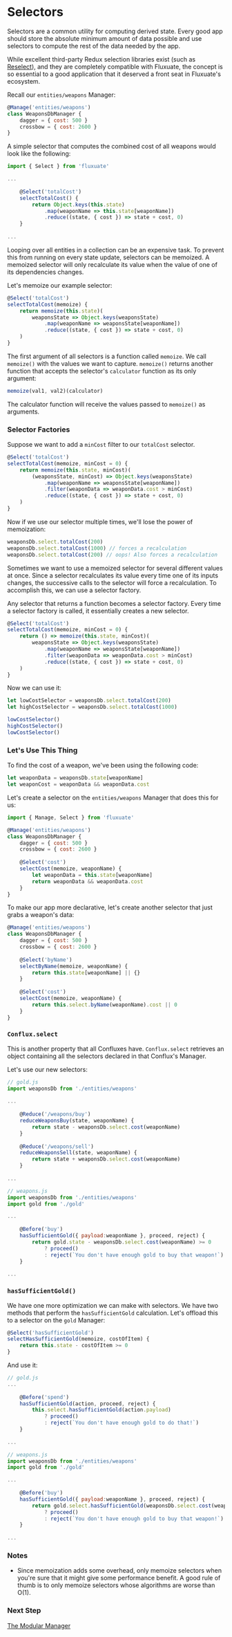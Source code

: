 # Selectors

Selectors are a common utility for computing derived state. Every good app should store the absolute minimum amount of data possible and use selectors to compute the rest of the data needed by the app.

While excellent third-party Redux selection libraries exist (such as [Reselect](https://github.com/reactjs/reselect)), and they are completely compatible with Fluxuate, the concept is so essential to a good application that it deserved a front seat in Fluxuate's ecosystem.

Recall our `entities/weapons` Manager:

```javascript
@Manage('entities/weapons')
class WeaponsDbManager {
	dagger = { cost: 500 }
	crossbow = { cost: 2600 }
}
```

A simple selector that computes the combined cost of all weapons would look like the following:

```javascript
import { Select } from 'fluxuate'

...
	
	@Select('totalCost')
	selectTotalCost() {
		return Object.keys(this.state)
			.map(weaponName => this.state[weaponName])
			.reduce((state, { cost }) => state + cost, 0)
	}
	
...
```

Looping over all entities in a collection can be an expensive task. To prevent this from running on every state update, selectors can be memoized. A memoized selector will only recalculate its value when the value of one of its dependencies changes.

Let's memoize our example selector:

```javascript
@Select('totalCost')
selectTotalCost(memoize) {
	return memoize(this.state)(
		weaponsState => Object.keys(weaponsState)
			.map(weaponName => weaponsState[weaponName])
			.reduce((state, { cost }) => state + cost, 0)
	)
}
```

The first argument of all selectors is a function called `memoize`. We call `memoize()` with the values we want to capture. `memoize()` returns another function that accepts the selector's `calculator` function as its only argument:

```javascript
memoize(val1, val2)(calculator)
```

The calculator function will receive the values passed to `memoize()` as arguments.

### Selector Factories

Suppose we want to add a `minCost` filter to our `totalCost` selector.

```javascript
@Select('totalCost')
selectTotalCost(memoize, minCost = 0) {
	return memoize(this.state, minCost)(
		(weaponsState, minCost) => Object.keys(weaponsState)
			.map(weaponName => weaponsState[weaponName])
			.filter(weaponData => weaponData.cost > minCost)
			.reduce((state, { cost }) => state + cost, 0)
	)
}
```

Now if we use our selector multiple times, we'll lose the power of memoization:

```javascript
weaponsDb.select.totalCost(200)
weaponsDb.select.totalCost(1000) // forces a recalculation
weaponsDb.select.totalCost(200) // oops! Also forces a recalculation
```

Sometimes we want to use a memoized selector for several different values at once. Since a selector recalculates its value every time one of its inputs changes, the successive calls to the selector will force a recalculation. To accomplish this, we can use a selector factory.

Any selector that returns a function becomes a selector factory. Every time a selector factory is called, it essentially creates a new selector.

```javascript
@Select('totalCost')
selectTotalCost(memoize, minCost = 0) {
	return () => memoize(this.state, minCost)(
		weaponsState => Object.keys(weaponsState)
			.map(weaponName => weaponsState[weaponName])
			.filter(weaponData => weaponData.cost > minCost)
			.reduce((state, { cost }) => state + cost, 0)
	)
}
```

Now we can use it:

```javascript
let lowCostSelector = weaponsDb.select.totalCost(200)
let highCostSelector = weaponsDb.select.totalCost(1000)

lowCostSelector()
highCostSelector()
lowCostSelector()
```

### Let's Use This Thing

To find the cost of a weapon, we've been using the following code:

```javascript
let weaponData = weaponsDb.state[weaponName]
let weaponCost = weaponData && weaponData.cost
```

Let's create a selector on the `entities/weapons` Manager that does this for us:

```javascript
import { Manage, Select } from 'fluxuate'

@Manage('entities/weapons')
class WeaponsDbManager {
	dagger = { cost: 500 }
	crossbow = { cost: 2600 }
	
	@Select('cost')
	selectCost(memoize, weaponName) {
		let weaponData = this.state[weaponName]
		return weaponData && weaponData.cost
	}
}
```

To make our app more declarative, let's create another selector that just grabs a weapon's data:

```javascript
@Manage('entities/weapons')
class WeaponsDbManager {
	dagger = { cost: 500 }
	crossbow = { cost: 2600 }
	
	@Select('byName')
	selectByName(memoize, weaponName) {
		return this.state[weaponName] || {}
	}
	
	@Select('cost')
	selectCost(memoize, weaponName) {
		return this.select.byName(weaponName).cost || 0
	}
}
```

### `Conflux.select`

This is another property that all Confluxes have. `Conflux.select` retrieves an object containing all the selectors declared in that Conflux's Manager.

Let's use our new selectors:

```javascript
// gold.js
import weaponsDb from './entities/weapons'
	
...
	
	@Reduce('/weapons/buy')
	reduceWeaponsBuy(state, weaponName) {
		return state - weaponsDb.select.cost(weaponName)
	}
	
	@Reduce('/weapons/sell')
	reduceWeaponsSell(state, weaponName) {
		return state + weaponsDb.select.cost(weaponName)
	}
	
...
```

```javascript
// weapons.js
import weaponsDb from './entities/weapons'
import gold from './gold'

...
	
	@Before('buy')
	hasSufficientGold({ payload:weaponName }, proceed, reject) {
		return gold.state - weaponsDb.select.cost(weaponName) >= 0
			? proceed()
			: reject(`You don't have enough gold to buy that weapon!`)
	}
	
...
```

### `hasSufficientGold()`

We have one more optimization we can make with selectors. We have two methods that perform the `hasSufficientGold` calculation. Let's offload this to a selector on the `gold` Manager:

```javascript
@Select('hasSufficientGold')
selectHasSufficientGold(memoize, costOfItem) {
	return this.state - costOfItem >= 0
}
```

And use it:

```javascript
// gold.js
...
	
	@Before('spend')
	hasSufficientGold(action, proceed, reject) {
		this.select.hasSufficientGold(action.payload)
			? proceed()
			: reject(`You don't have enough gold to do that!`)
	}
	
...
```

```javascript
// weapons.js
import weaponsDb from './entities/weapons'
import gold from './gold'

...
	
	@Before('buy')
	hasSufficientGold({ payload:weaponName }, proceed, reject) {
		return gold.select.hasSufficientGold(weaponsDb.select.cost(weaponName))
			? proceed()
			: reject(`You don't have enough gold to buy that weapon!`)
	}
	
...
```

### Notes

- Since memoization adds some overhead, only memoize selectors when you're sure that it might give some performance benefit. A good rule of thumb is to only memoize selectors whose algorithms are worse than O(1).

### Next Step

[The Modular Manager](/docs/tutorial/TheModularManager.md)
